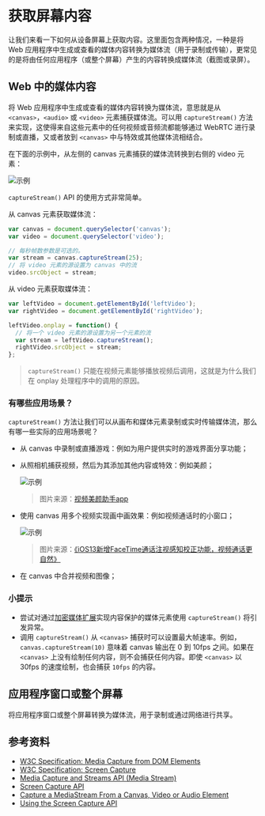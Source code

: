 # 获取屏幕内容

让我们来看一下如何从设备屏幕上获取内容。这里面包含两种情况，一种是将 Web 应用程序中生成或查看的媒体内容转换为媒体流（用于录制或传输），更常见的是将由任何应用程序（或整个屏幕）产生的内容转换成媒体流（截图或录屏）。

## Web 中的媒体内容

将 Web 应用程序中生成或查看的媒体内容转换为媒体流，意思就是从 `<canvas>`，`<audio>` 或 `<video>` 元素捕获媒体流。可以用 `captureStream()` 方法来实现，这使得来自这些元素中的任何视频或音频流都能够通过 WebRTC 进行录制或直播，又或者放到 `<canvas>` 中与特效或其他媒体流相结合。

在下面的示例中，从左侧的 canvas 元素捕获的媒体流转换到右侧的 video 元素：

![示例](https://img.alicdn.com/imgextra/i1/O1CN01uSKWvQ1LIuSUNxZmr_!!6000000001277-1-tps-960-501.gif)

`captureStream()` API 的使用方式非常简单。

从 canvas 元素获取媒体流：

```js
var canvas = document.querySelector('canvas');
var video = document.querySelector('video');

// 每秒帧数参数是可选的。
var stream = canvas.captureStream(25);
// 将 video 元素的源设置为 canvas 中的流
video.srcObject = stream;
```

从 video 元素获取媒体流：

```js
var leftVideo = document.getElementById('leftVideo');
var rightVideo = document.getElementById('rightVideo');

leftVideo.onplay = function() {
  // 将一个 video 元素的源设置为另一个元素的流
  var stream = leftVideo.captureStream();
  rightVideo.srcObject = stream;
};
```

> `captureStream()` 只能在视频元素能够播放视频后调用，这就是为什么我们在 onplay 处理程序中的调用的原因。

### 有哪些应用场景？

`captureStream()` 方法让我们可以从画布和媒体元素录制或实时传输媒体流，那么有哪一些实际的应用场景呢？

- 从 canvas 中录制或直播游戏：例如为用户提供实时的游戏界面分享功能；
- 从照相机捕获视频，然后为其添加其他内容或特效：例如美颜；

  ![示例](https://img.alicdn.com/imgextra/i1/O1CN01cGf9Yz1y0NRnxBmx2_!!6000000006516-0-tps-281-500.jpg)
  > 图片来源：[视频美颜助手app](http://www.87g.com/az/58890.html)
- 使用 canvas 用多个视频实现画中画效果：例如视频通话时的小窗口；

  ![示例](https://img.alicdn.com/imgextra/i2/O1CN01qs3fMu1cSO7exFnaK_!!6000000003599-0-tps-800-390.jpg)
  > 图片来源：[《iOS13新增FaceTime通话注视感知校正功能，视频通话更自然》](http://iphone.poppur.com/Apps/9349.html)
- 在 canvas 中合并视频和图像；

### 小提示

- 尝试对通过[加密媒体扩展](http://www.html5rocks.com/en/tutorials/eme/basics/)实现内容保护的媒体元素使用 `captureStream()` 将引发异常。
- 调用 `captureStream()` 从 `<canvas>` 捕获时可以设置最大帧速率。例如，`canvas.captureStream(10)` 意味着 canvas 输出在 0 到 10fps 之间。如果在 `<canvas>` 上没有绘制任何内容，则不会捕获任何内容。即使 `<canvas>` 以 30fps 的速度绘制，也会捕获 `10fps` 的内容。

## 应用程序窗口或整个屏幕

将应用程序窗口或整个屏幕转换为媒体流，用于录制或通过网络进行共享。

## 参考资料

- [W3C Specification: Media Capture from DOM Elements](https://www.w3.org/TR/mediacapture-fromelement/)
- [W3C Specification: Screen Capture](https://w3c.github.io/mediacapture-screen-share/)
- [Media Capture and Streams API (Media Stream)](https://developer.mozilla.org/en-US/docs/Web/API/Media_Streams_API)
- [Screen Capture API](https://developer.mozilla.org/en-US/docs/Web/API/Screen_Capture_API)
- [Capture a MediaStream From a Canvas, Video or Audio Element](https://developers.google.com/web/updates/2016/10/capture-stream)
- [Using the Screen Capture API](https://developer.mozilla.org/en-US/docs/Web/API/Screen_Capture_API/Using_Screen_Capture)
